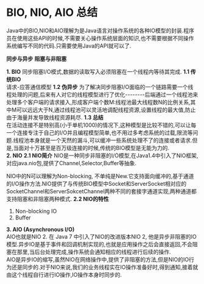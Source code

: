 # BIO, NIO, AIO 总结 #

Java中的BIO,NIO和AIO理解为是Java语言对操作系统的各种IO模型的封装.程序员在使用这些API的时候,不需要关心操作系统层面的知识,也不需要根据不同操作系统编写不同的代码.只需要使用Java的API就可以了.  

**同步与异步**
**阻塞与非阻塞**

**1. BIO**
同步阻塞I/O模式,数据的读取写入必须阻塞在一个线程内等待其完成.
**1.1 传统BIO**  
请求-应答通信模型
**1.2 伪异步**
为了解决同步阻塞I/O面临的一个链路需要一个线程处理的问题,后来有人对它的线程模型进行了优化--------后端通过一个线程池来处理多个客户端的请求接入,形成客户端个数M:线程池最大线程数N的比例关系,其中M可以远远大于N,通过线程池可以灵活地调配线程资源,设置线程的最大值,防止由于海量并发导致线程资源耗尽.
**1.3 总结**  
在活动连接不是特别高(小于单机1000)的情况下,这种模型是比较不错的,可以让每一个连接专注于自己的I/O并且编程模型简单,也不用过多考虑系统的过载,限流等问题.线程池本身就是一个天然的漏斗,可以缓冲一些系统处理不了的连接或者请求.但是,当面对十万甚至是百万级连接的时候,传统的BIO模型是无能为力的.  
**2. NIO**
**2.1 NIO简介**
NIO是一种同步非阻塞的I/O模型,在Java1.4中引入了NIO框架,对应java.nio包,提供了Channel,Selector,Buffer等抽象.  

NIO中的N可以理解为Non-blocking, 不单纯是New.它支持面向缓冲的,基于通道的I/O操作方法.NIO提供了与传统BIO模型中Socket和ServerSocket相对应的SocketChannel和ServerSokcetChannel两种不同的套接字通道实现,两种通道都支持阻塞和非阻塞两种模式.
**2.2 NIO的特性**  

1) Non-blocking IO
2) Buffer  

**3. AIO (Asynchronous I/O)**  
AIO也就是NIO 2. 在 Java 7 中引入了NIO的改进版本NIO 2, 他是异步非阻塞的IO模型.异步IO是基于事件和回调机制实现的,也就是应用操作之后会直接返回,不会阻塞在那里,当后台处理完成,操作系统会通知相应的线程进行后续的操作.  
AIO是异步IO的缩写,虽然NIO在网络操作中,提供了非阻塞的方法,但是NIO的IO行为还是同步的.对于NIO来说,我们的业务线程实在IO操作准备好时,得到通知,接着就由这个线程自行进行IO操作,IO操作本身时同步的.
